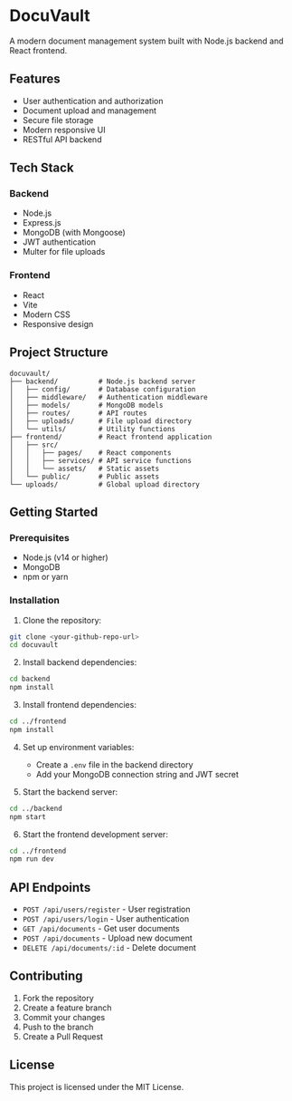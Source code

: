 # DocuVault

A modern document management system built with Node.js backend and React frontend.

## Features

- User authentication and authorization
- Document upload and management
- Secure file storage
- Modern responsive UI
- RESTful API backend

## Tech Stack

### Backend
- Node.js
- Express.js
- MongoDB (with Mongoose)
- JWT authentication
- Multer for file uploads

### Frontend
- React
- Vite
- Modern CSS
- Responsive design

## Project Structure

```
docuvault/
├── backend/          # Node.js backend server
│   ├── config/       # Database configuration
│   ├── middleware/   # Authentication middleware
│   ├── models/       # MongoDB models
│   ├── routes/       # API routes
│   ├── uploads/      # File upload directory
│   └── utils/        # Utility functions
├── frontend/         # React frontend application
│   ├── src/
│   │   ├── pages/    # React components
│   │   ├── services/ # API service functions
│   │   └── assets/   # Static assets
│   └── public/       # Public assets
└── uploads/          # Global upload directory
```

## Getting Started

### Prerequisites
- Node.js (v14 or higher)
- MongoDB
- npm or yarn

### Installation

1. Clone the repository:
```bash
git clone <your-github-repo-url>
cd docuvault
```

2. Install backend dependencies:
```bash
cd backend
npm install
```

3. Install frontend dependencies:
```bash
cd ../frontend
npm install
```

4. Set up environment variables:
   - Create a `.env` file in the backend directory
   - Add your MongoDB connection string and JWT secret

5. Start the backend server:
```bash
cd ../backend
npm start
```

6. Start the frontend development server:
```bash
cd ../frontend
npm run dev
```

## API Endpoints

- `POST /api/users/register` - User registration
- `POST /api/users/login` - User authentication
- `GET /api/documents` - Get user documents
- `POST /api/documents` - Upload new document
- `DELETE /api/documents/:id` - Delete document

## Contributing

1. Fork the repository
2. Create a feature branch
3. Commit your changes
4. Push to the branch
5. Create a Pull Request

## License

This project is licensed under the MIT License.
